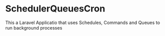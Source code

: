 # SchedulerQueuesCron
This a Laravel Applicatio that uses Schedules, Commands and Queues to run background processes
